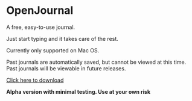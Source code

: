 # OpenJournal
A free, easy-to-use journal. 
 
Just start typing and it takes care of the rest.

Currently only supported on Mac OS.

Past journals are automatically saved, but cannot be viewed at this time. Past journals will be viewable in future releases.

[Click here to download](https://github.com/prattcmp/OpenJournal/releases/download/v0.1.1-alpha/OpenJournal.app.zip)

**Alpha version with minimal testing. Use at your own risk** 
